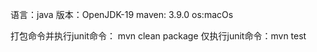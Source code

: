 语言：java
版本：OpenJDK-19
maven: 3.9.0
os:macOs

打包命令并执行junit命令： mvn clean package 
仅执行junit命令：mvn test
